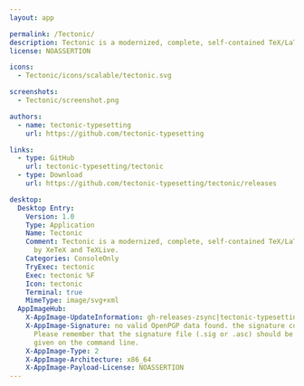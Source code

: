 ```yaml
---
layout: app

permalink: /Tectonic/
description: Tectonic is a modernized, complete, self-contained TeX/LaTeX engine, powered by XeTeX and TeXLive.
license: NOASSERTION

icons:
  - Tectonic/icons/scalable/tectonic.svg

screenshots:
  - Tectonic/screenshot.png

authors:
  - name: tectonic-typesetting
    url: https://github.com/tectonic-typesetting

links:
  - type: GitHub
    url: tectonic-typesetting/tectonic
  - type: Download
    url: https://github.com/tectonic-typesetting/tectonic/releases

desktop:
  Desktop Entry:
    Version: 1.0
    Type: Application
    Name: Tectonic
    Comment: Tectonic is a modernized, complete, self-contained TeX/LaTeX engine, powered
      by XeTeX and TeXLive.
    Categories: ConsoleOnly
    TryExec: tectonic
    Exec: tectonic %F
    Icon: tectonic
    Terminal: true
    MimeType: image/svg+xml
  AppImageHub:
    X-AppImage-UpdateInformation: gh-releases-zsync|tectonic-typesetting|tectonic|continuous|tectonic-*.AppImage.zsync
    X-AppImage-Signature: no valid OpenPGP data found. the signature could not be verified.
      Please remember that the signature file (.sig or .asc) should be the first file
      given on the command line.
    X-AppImage-Type: 2
    X-AppImage-Architecture: x86_64
    X-AppImage-Payload-License: NOASSERTION
---
```

